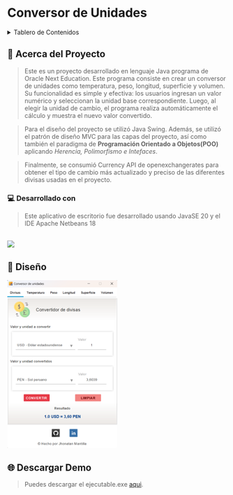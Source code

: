 # Conversor de Unidades

<!-- TABLA DE CONTENIDOS -->
<details>
  <summary>Tablero de Contenidos</summary>
  <ol>
    <li>
      <a href="#acerca-del-proyecto">Acerca del Proyecto</a>
      <ul>
        <li><a href="#desarrollado-con">Desarrollado con</a></li>
      </ul>
    </li>
    <li><a href="#diseño">Diseño</a></li>
    <li><a href="#descargar">Descargar Demo</a></li>
  </ol>
</details>

<!-- Acerca del proyecto -->
## 📘 Acerca del Proyecto
>Este es un proyecto desarrollado en lenguaje Java programa de Oracle Next Education. Este programa consiste en crear un conversor de unidades como temperatura, peso, longitud, superficie y volumen. Su funcionalidad es simple y efectiva: los usuarios ingresan un valor numérico y seleccionan la unidad base correspondiente. Luego, al elegir la unidad de cambio, el programa realiza automáticamente el cálculo y muestra el nuevo valor convertido.

>Para el diseño del proyecto se utilizó Java Swing. Además, se utilizó el patrón de diseño MVC para las capas del proyecto, así como también el paradigma de **Programación Orientado a Objetos(POO)** aplicando _Herencia, Polimorfismo e Intefaces_. 

>Finalmente, se consumió Currency API de openexchangerates para obtener el tipo de cambio más actualizado y preciso de las diferentes divisas usadas en el proyecto.

<!-- Desarrollado con -->
### 💻 Desarrollado con
>Este aplicativo de escritorio fue desarrollado usando JavaSE 20 y el IDE Apache Netbeans 18
<br>
<img src="https://skillicons.dev/icons?i=java,netbeans"></img>

## 🧿 Diseño
<img  src="images/img 1.png" style="width: 50%" aling="center">

## 🌐 Descargar Demo
> Puedes descargar el ejecutable.exe [aqui](<a src="jar/gamm95.conversor_unidades v1.0.jar"/>).
